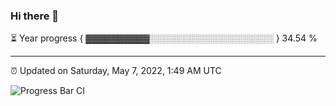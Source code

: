 ### Hi there 👋

⏳ Year progress { ▓▓▓▓▓▓▓▓▓▓░░░░░░░░░░░░░░░░░░░░ } 34.54 %

---

⏰ Updated on Saturday, May 7, 2022, 1:49 AM UTC

![Progress Bar CI](https://github.com/arthurbuhl/arthurbuhl/workflows/Progress%20Bar%20CI/badge.svg)

